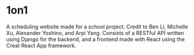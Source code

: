 # 1on1
A scheduling website made for a school project. Credit to Ben Li, Michelle Xu, Alexander Yoshino, and Arpi Yang.
Consists of a RESTful API written using Django for the backend, and a frontend made with React using the Creat React App framework.
